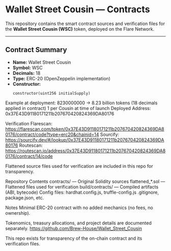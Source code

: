 # Wallet Street Cousin — Contracts

This repository contains the smart contract sources and verification files for the **Wallet Street Cousin (WSC)** token, deployed on the Flare Network.  

---

## Contract Summary

- **Name:** Wallet Street Cousin  
- **Symbol:** WSC  
- **Decimals:** 18  
- **Type:** ERC-20 (OpenZeppelin implementation)  
- **Constructor:**  
  ```solidity
  constructor(uint256 initialSupply)
Example at deployment:
8230000000 → 8.23 billion tokens (18 decimals applied in contract) 1 per Cousin at time of launch
Deployed Address:
0x37E43D91180171211b207670420824369DA80176

Verification
Flarescan: https://flarescan.com/token/0x37E43D91180171211b207670420824369DA80176/contract/code?type=erc20&chainid=14 
Sourcify: https://sourcify.dev/#/lookup/0x37E43D91180171211b207670420824369DA80176 
Routescan: https://routescan.io/address/0x37E43D91180171211b207670420824369DA80176/contract/14/code

Flattened source files used for verification are included in this repo for transparency.

Repository Contents
contracts/ — Original Solidity sources
flattened_*.sol — Flattened files used for verification
build/contracts/ — Compiled artifacts (ABI, bytecode)
Config files: hardhat.config.js, truffle-config.js
.gitignore, package.json, etc.

Notes
Minimal ERC-20 contract with no added mechanics (no fees, no ownership).

Tokenomics, treasury allocations, and project details are documented separately.
https://github.com/Brew-House/Wallet_Street_Cousin

This repo exists for transparency of the on-chain contract and its verification files.
